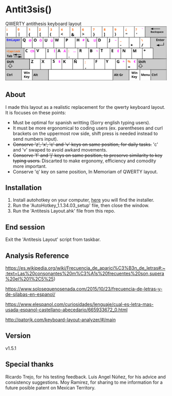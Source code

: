 # Antit3sis()
QWERTY antithesis keyboard layout
![ups, could not find that](https://raw.githubusercontent.com/PanicJoker03/antithesis-layout/cba21075fc544e57482d014ed4dfa2b0426c4abf/keyboard%20layout.svg)

## About
I made this layout as a realistic replacement for the qwerty keyboard layout. It is focuses on these points:
* Must be optimal for spanish writting (Sorry english typing users).
* It must be more ergonomical to coding users (ex. parentheses and curl brackets on the uppermost row side, shift press is needed instead to send numbers input).
* ~~Conserve 'z', 'x', 'c' and 'v' keys on same position, for daily tasks.~~ 'c' and 'v' swaped to avoid awkard movements.
* ~~Conserve 'f' and 'j' keys on same position, to preserve similarity to key typing users.~~ Discarted to make ergonomy, efficiency and comodity more important.
* Conserve 'q' key on same position, In Memoriam of QWERTY layout.

## Installation
1. Install autohotkey on your computer, [here](https://www.autohotkey.com/) you will find the installer.
2. Run the 'AutoHotkey_1.1.34.03_setup' file, then close the window.
3. Run the 'Antitesis Layout.ahk' file from this repo.

## End session
Exit the 'Antitesis Layout' script from taskbar.

## Analysis Reference

https://es.wikipedia.org/wiki/Frecuencia_de_aparici%C3%B3n_de_letras#:~:text=Las%20consonantes%20m%C3%A1s%20frecuentes%20son,supera%20el%201%2C5%25)

https://www.solosequenosenada.com/2015/10/23/frecuencia-de-letras-y-de-silabas-en-espanol/

https://www.elespanol.com/curiosidades/lenguaje/cual-es-letra-mas-usada-espanol-castellano-abecedario/665933672_0.html

http://patorjk.com/keyboard-layout-analyzer/#/main

## Version
v1.5.1

## Special thanks
Ricardo Trejo, for his testing feedback.
Luis Angel Núñez, for his advice and consistency suggestions.
Moy Ramirez, for sharing to me information for a future posible patent on Mexican Territory.
